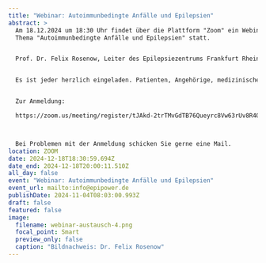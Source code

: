 ```yaml
---
title: "Webinar: Autoimmunbedingte Anfälle und Epilepsien"
abstract: >
  Am 18.12.2024 um 18:30 Uhr findet über die Plattform "Zoom" ein Webinar zum
  Thema "Autoimmunbedingte Anfälle und Epilepsien" statt.


  Prof. Dr. Felix Rosenow, Leiter des Epilepsiezentrums Frankfurt Rhein-Main wird dieses Webinar halten.


  Es ist jeder herzlich eingeladen. Patienten, Angehörige, medizinisches Fachpersonal, Interessierte, etc.


  Zur Anmeldung:

  https://zoom.us/meeting/register/tJAkd-2trTMvGdTB76Queyrc8Vw63rUv8R4Q



  Bei Problemen mit der Anmeldung schicken Sie gerne eine Mail.
location: ZOOM
date: 2024-12-18T18:30:59.694Z
date_end: 2024-12-18T20:00:11.510Z
all_day: false
event: "Webinar: Autoimmunbedingte Anfälle und Epilepsien"
event_url: mailto:info@epipower.de
publishDate: 2024-11-04T08:03:00.993Z
draft: false
featured: false
image:
  filename: webinar-austausch-4.png
  focal_point: Smart
  preview_only: false
  caption: "Bildnachweis: Dr. Felix Rosenow"
---
```

